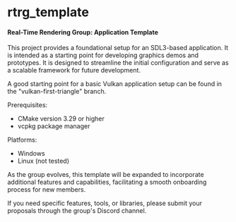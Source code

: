# rtrg_template

#### Real-Time Rendering Group: Application Template

This project provides a foundational setup for an SDL3-based application. It is intended as a starting point for developing graphics demos and prototypes. It is designed to streamline the initial configuration and serve as a scalable framework for future development.

A good starting point for a basic Vulkan application setup can be found in the "vulkan-first-triangle" branch.

Prerequisites:
 - CMake version 3.29 or higher
 - vcpkg package manager

Platforms:
 - Windows
 - Linux (not tested)

As the group evolves, this template will be expanded to incorporate additional features and capabilities, facilitating a smooth onboarding process for new members.

If you need specific features, tools, or libraries, please submit your proposals through the group's Discord channel.
